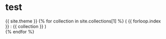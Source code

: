 # test
{{ site.theme }}
{% for collection in site.collections[1] %}
( {{ forloop.index }} : {{ collection }} ) <br>
{% endfor %}
